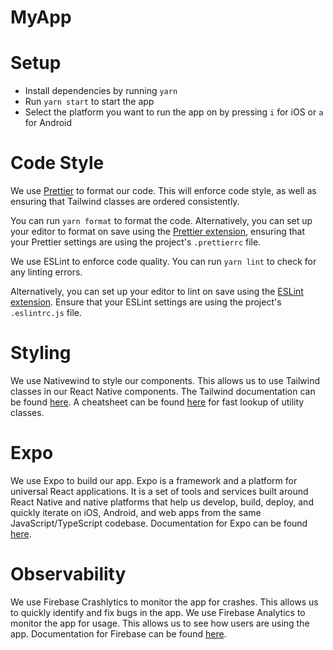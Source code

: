# MyApp

# Setup

- Install dependencies by running `yarn`
- Run `yarn start` to start the app
- Select the platform you want to run the app on by pressing `i` for iOS or `a` for Android

# Code Style

We use [Prettier](https://prettier.io/) to format our code. This will enforce code style, as well as ensuring that Tailwind classes are ordered consistently.

You can run `yarn format` to format the code. Alternatively, you can set up your editor to format on save using the [Prettier extension](https://marketplace.visualstudio.com/items?itemName=esbenp.prettier-vscode), ensuring that your Prettier settings are using the project's `.prettierrc` file.

We use ESLint to enforce code quality. You can run `yarn lint` to check for any linting errors.

Alternatively, you can set up your editor to lint on save using the [ESLint extension](https://marketplace.visualstudio.com/items?itemName=dbaeumer.vscode-eslint). Ensure that your ESLint settings are using the project's `.eslintrc.js` file.

# Styling

We use Nativewind to style our components. This allows us to use Tailwind classes in our React Native components.
The Tailwind documentation can be found [here](https://tailwindcss.com/docs). A cheatsheet can be found [here](https://tailwindcomponents.com/cheatsheet/) for fast lookup of utility classes.

# Expo

We use Expo to build our app. Expo is a framework and a platform for universal React applications. It is a set of tools and services built around React Native and native platforms that help us develop, build, deploy, and quickly iterate on iOS, Android, and web apps from the same JavaScript/TypeScript codebase.
Documentation for Expo can be found [here](https://docs.expo.io/).

# Observability

We use Firebase Crashlytics to monitor the app for crashes. This allows us to quickly identify and fix bugs in the app.
We use Firebase Analytics to monitor the app for usage. This allows us to see how users are using the app.
Documentation for Firebase can be found [here](https://firebase.google.com/docs).
